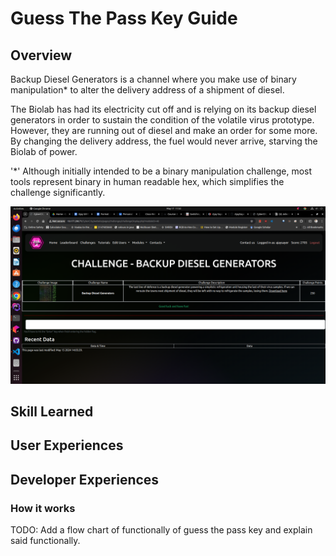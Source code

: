 # Guess The Pass Key Guide

## Overview

Backup Diesel Generators is a channel where you make use of binary manipulation* to alter the delivery address of a shipment
of diesel. 

The Biolab has had its electricity cut off and is relying on its backup diesel generators in order to sustain the condition
of the volatile virus prototype. However, they are running out of diesel and make an order for some more. By changing the
delivery address, the fuel would never arrive, starving the Biolab of power.

'*' Although initially intended to be a binary manipulation challenge, most tools represent binary in human readable hex,
which simplifies the challenge significantly.

![backupDieselGenerators.png](../images/backupDieselGenerators.png)

## Skill Learned



## User Experiences




## Developer Experiences

### How it works

TODO: Add a flow chart of functionally of guess the pass key and explain said functionally.